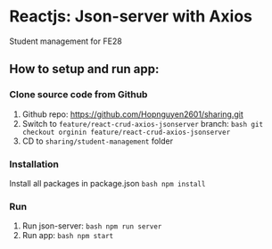 # Reactjs: Json-server with Axios

Student management for FE28

## How to setup and run app:

### Clone source code from Github

1. Github repo: https://github.com/Hopnguyen2601/sharing.git
2. Switch to `feature/react-crud-axios-jsonserver` branch:
   `bash git checkout orginin feature/react-crud-axios-jsonserver `
3. CD to `sharing/student-management` folder

### Installation

Install all packages in package.json
`bash npm install `

### Run

1. Run json-server:
   `bash npm run server `
2. Run app:
   `bash npm start `
